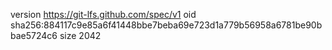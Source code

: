 version https://git-lfs.github.com/spec/v1
oid sha256:884117c9e85a6f41448bbe7beba69e723d1a779b56958a6781be90bbae5724c6
size 2042
